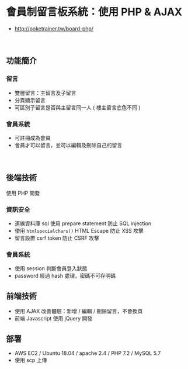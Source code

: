 # 會員制留言板系統：使用 PHP & AJAX

- http://poketrainer.tw/board-php/

　
　

## 功能簡介

### 留言

- 雙層留言：主留言及子留言
- 分頁顯示留言
- 可區別子留言是否與主留言同一人 ( 樓主留言底色不同 )

### 會員系統

- 可註冊成為會員
- 會員才可以留言，並可以編輯及刪除自己的留言

　
　

## 後端技術

使用 PHP 開發

### 資訊安全
- 連線資料庫 sql 使用 prepare statement 防止 SQL injection
- 使用 `htmlspecialchars()` HTML Escape 防止 XSS 攻擊
- 留言設置 csrf token 防止 CSRF 攻擊

### 會員系統
- 使用 session 判斷會員登入狀態
- password 經過 hash 處理，密碼不可存明碼


## 前端技術

- 使用 AJAX 改善體驗：新增 / 編輯 / 刪除留言，不會換頁
- 前端 Javascript 使用 jQuery 開發


## 部署

- AWS EC2 / Ubuntu 18.04 / apache 2.4 / PHP 7.2 / MySQL 5.7
- 使用 scp 上傳
